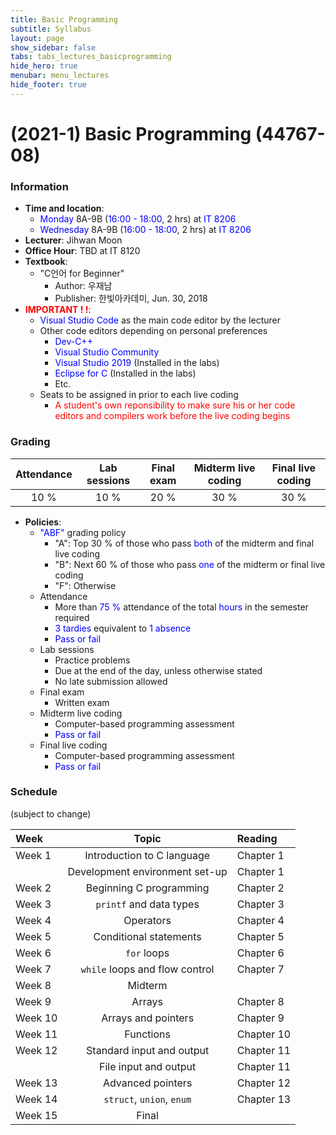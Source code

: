 ```yaml
---
title: Basic Programming
subtitle: Syllabus
layout: page
show_sidebar: false
tabs: tabs_lectures_basicprogramming
hide_hero: true
menubar: menu_lectures
hide_footer: true
---
```


# (2021-1) Basic Programming (44767-08)

### Information
* __Time and location__:
    * <span style="color:blue">Monday</span> 8A-9B (<span style="color:blue">16:00 - 18:00</span>, 2 hrs) at <span style="color:blue">IT 8206</span>
    * <span style="color:blue">Wednesday</span> 8A-9B (<span style="color:blue">16:00 - 18:00</span>, 2 hrs) at <span style="color:blue">IT 8206</span>
* __Lecturer__: Jihwan Moon
* __Office Hour__: TBD at IT 8120
* __Textbook__:
    * "C언어 for Beginner"
        * Author: 우재남
        * Publisher: 한빛아카데미, Jun. 30, 2018
* __<span style="color:red">IMPORTANT ! !</span>__:
    * <span style="color:blue">Visual Studio Code</span> as the main code editor by the lecturer
    * Other code editors depending on personal preferences
        * <span style="color:blue">Dev-C++</span>
        * <span style="color:blue">Visual Studio Community</span>
        * <span style="color:blue">Visual Studio 2019</span> (Installed in the labs)
        * <span style="color:blue">Eclipse for C</span> (Installed in the labs)
        * Etc.
    * Seats to be assigned in prior to each live coding
        * <span style="color:red">A student's own reponsibility to make sure his or her code editors and compilers work before the live coding begins</span>

### Grading

| Attendance | Lab sessions | Final exam | Midterm live coding | Final live coding |
|:---:|:---:|:---:|:---:|:---:|
| 10 % | 10 % | 20 % | 30 % | 30 % |

* __Policies__:
    * <span style="color:blue">"ABF"</span> grading policy
        * "A": Top 30 % of those who pass <span style="color:blue">both</span> of the midterm and final live coding
        * "B": Next 60 % of those who pass <span style="color:blue">one</span> of the midterm or final live coding
        * "F": Otherwise
    * Attendance
        * More than <span style="color:blue">75 %</span> attendance of the total <span style="color:blue">hours</span> in the semester required
        * <span style="color:blue">3 tardies</span> equivalent to <span style="color:blue">1 absence</span>
        * <span style="color:blue">Pass or fail</span>
    * Lab sessions
        * Practice problems
        * Due at the end of the day, unless otherwise stated
        * No late submission allowed
    * Final exam
        * Written exam
    * Midterm live coding
        * Computer-based programming assessment
        * <span style="color:blue">Pass or fail</span>
    * Final live coding
        * Computer-based programming assessment
        * <span style="color:blue">Pass or fail</span>

### Schedule
(subject to change)

| Week | Topic | Reading |
|:---|:---:|:---|
| Week 1 | Introduction to C language | Chapter 1 |
|  | Development environment set-up | Chapter 1 |
| Week 2 | Beginning C programming | Chapter 2 |
| Week 3 | `printf` and data types | Chapter 3 |
| Week 4 | Operators | Chapter 4 |
| Week 5 | Conditional statements | Chapter 5 |
| Week 6 | `for` loops | Chapter 6 |
| Week 7 | `while` loops and flow control | Chapter 7 |
| Week 8 | Midterm |  |
| Week 9 | Arrays | Chapter 8 |
| Week 10 | Arrays and pointers | Chapter 9 |
| Week 11 | Functions | Chapter 10 |
| Week 12 | Standard input and output | Chapter 11 |
|  | File input and output | Chapter 11 |
| Week 13 | Advanced pointers | Chapter 12 |
| Week 14 | `struct`, `union`, `enum` | Chapter 13 |
| Week 15 | Final |  |